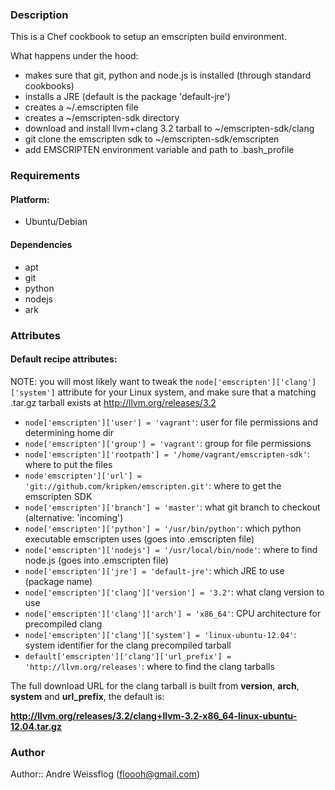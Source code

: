 ### Description ###

This is a Chef cookbook to setup an emscripten build environment.

What happens under the hood:

* makes sure that git, python and node.js is installed (through standard cookbooks)
* installs a JRE (default is the package 'default-jre')
* creates a ~/.emscripten file
* creates a ~/emscripten-sdk directory 
* download and install llvm+clang 3.2 tarball to ~/emscripten-sdk/clang
* git clone the emscripten sdk to ~/emscripten-sdk/emscripten
* add EMSCRIPTEN environment variable and path to .bash_profile

### Requirements ###
#### Platform: ####

* Ubuntu/Debian

#### Dependencies ####

* apt
* git
* python
* nodejs
* ark

### Attributes ###
#### Default recipe attributes: ####

NOTE: you will most likely want to tweak the `node['emscripten']['clang']['system']` 
attribute for your Linux system, and make sure that a matching .tar.gz tarball exists
at http://llvm.org/releases/3.2

* `node['emscripten']['user'] = 'vagrant'`: user for file permissions and determining home dir
* `node['emscripten']['group'] = 'vagrant'`: group for file permissions
* `node['emscripten']['rootpath'] = '/home/vagrant/emscripten-sdk'`: where to put the files
* `node'emscripten']['url'] = 'git://github.com/kripken/emscripten.git'`: where to get the emscripten SDK
* `node['emscripten']['branch'] = 'master'`: what git branch to checkout (alternative: 'incoming')
* `node['emscripten']['python'] = '/usr/bin/python'`: which python executable emscripten uses (goes into .emscripten file)
* `node['emscripten']['nodejs'] = '/usr/local/bin/node'`: where to find node.js (goes into .emscripten file)
* `node['emscripten']['jre'] = 'default-jre'`: which JRE to use (package name)
* `node['emscripten']['clang']['version'] = '3.2'`: what clang version to use
* `node['emscripten']['clang']['arch'] = 'x86_64'`: CPU architecture for precompiled clang
* `node['emscripten']['clang']['system'] = 'linux-ubuntu-12.04'`: system identifier for the clang precompiled tarball
* `default['emscripten']['clang']['url_prefix'] = 'http://llvm.org/releases'`: where to find the clang tarballs

The full download URL for the clang tarball is built from **version**, **arch**, **system** and **url_prefix**, the default is:

**http://llvm.org/releases/3.2/clang+llvm-3.2-x86_64-linux-ubuntu-12.04.tar.gz**

### Author ####
Author:: Andre Weissflog (floooh@gmail.com)
